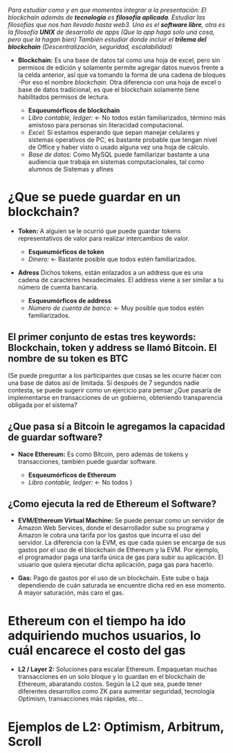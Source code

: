 *Para estudiar como y en que momentos integrar a la presentación: El blockchain además de **tecnología** es **filosofía aplicada**. Estudiar las filosofías que nos han llevado hasta web3. Una es el **software libre**, otra es la filosofía **UNIX** de desarrollo de apps (Que la app haga solo una cosa, pero que la hagan bien)  También estudiar donde incluír el **trilema del blockchain** (Descentralización, seguridad, escalabilidad)*

- **Blockchain:** Es una base de datos tal como una hoja de excel, pero sin permisos de edición y solamente permite agregar datos nuevos frente a la celda anterior, así que va tomando la forma de una cadena de bloques -Por eso el nombre *blockchain*.
Otra diferencia con una hoja de excel o base de datos tradicional, es que el blockchain solamente tiene habilitados permisos de lectura.

  - **Esqueumórficos de blockchain** 
  - *Libro contable, ledger:* <- No todos están familiarizados, término más amistoso para personas sin literacidad computacional.
  - *Excel:* Sí estamos esperando que sepan manejar celulares y sistemas operativos de PC, es bastante probable que tengan nivel de Office y haber visto o usado alguna vez una hoja de cálculo.
  - *Base de datos:* Como MySQL puede familiarizar bastante a una audiencia que trabaja en sistemas computacionales, tal como alumnos de Sistemas y afines

# ¿Que se puede guardar en un blockchain?

- **Token:** A alguien se le ocurrió que puede guardar tokens representativos de valor para realizar intercambios de valor. 
  - **Esqueumórficos de token** 
  - *Dinero:* <- Bastante posible que todos estén familiarizados.

- **Adress** Dichos tokens, están enlazados a un address que es una cadena de caracteres hexadecimales. El address viene a ser similar a tu número de cuenta bancaria.
  - **Esqueumórficos de address** 
  - *Número de cuenta de banco:* <- Muy posible que todos estén familiarizados.

## El primer conjunto de estas tres keywords: Blockchain, token y address se llamó Bitcoin. El nombre de su token es BTC

(Se puede preguntar a los participantes que cosas se les ocurre hacer con una base de datos así de limitada. Sí después de 7 segundos nadie contesta, se puede sugerir como un ejercicio para pensar ¿Que pasaría de implementarse en transacciones de un gobierno, obteniendo transparencia obligada por el sistema?

## ¿Que pasa sí a Bitcoin le agregamos la capacidad de guardar software?

- **Nace Ethereum:** Es como Bitcoin, pero además de tokens y transacciones, también puede guardar software.

  - **Esqueumórficos de Ethereum** 
  - *Libro contable, ledger:* <- No todos }

## ¿Como ejecuta la red de Ethereum el Software?

- **EVM/Ethereum Virtual Machine:** Se puede pensar como un servidor de Amazon Web Services, donde el desarrollador sube su programa y Amazon le cobra una tarifa por los gastos que incurra el uso del servidor. La diferencia con la EVM, es que cada quien se encarga de sus gastos por el uso de el blockchain de Ethereum y la EVM. Por ejemplo, el programador paga una tarifa única de gas para subir su aplicación. El usuario que quiera ejecutar dicha aplicación, paga gas para hacerlo. 

- **Gas:** Pago de gastos por el uso de un blockchain. Este sube o baja dependiendo de cuán saturada se encuentre dicha red en ese momento. A mayor saturación, más caro el gas.

# Ethereum con el tiempo ha ido adquiriendo muchos usuarios, lo cuál encarece el costo del gas

- **L2 / Layer 2:** Soluciones para escalar Ethereum. Empaquetan muchas transacciones en un solo bloque y lo guardan en el blockchain de Ethereum, abaratando costos. Según la L2 que sea, puede tener diferentes desarrollos como ZK para aumentar seguridad, tecnología Optimism, transacciones más rápidas, etc...

# Ejemplos de L2: Optimism, Arbitrum, Scroll
